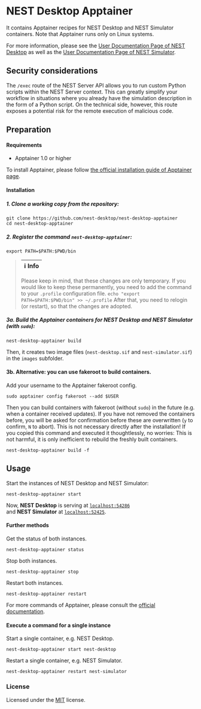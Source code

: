 # NEST Desktop Apptainer

It contains Apptainer recipes for NEST Desktop and NEST Simulator containers. Note that Apptainer runs only on Linux systems.

For more information, please see the
[User Documentation Page of NEST Desktop](https://nest-desktop.readthedocs.io)
as well as the
[User Documentation Page of NEST Simulator](https://nest-simulator.readthedocs.io).

## Security considerations

The `/exec` route of the NEST Server API allows you to run custom Python scripts within the NEST Server context. This can greatly simplify your workflow in situations where you already have the simulation description in the form of a Python script. On the technical side, however, this route exposes a potential risk for the remote execution of malicious code.

## Preparation

#### Requirements

- Apptainer 1.0 or higher

To install Apptainer, please follow [the official installation guide of Apptainer page](https://github.com/apptainer/apptainer/blob/main/INSTALL.md).

#### Installation

##### 1. Clone a working copy from the repository:

```
git clone https://github.com/nest-desktop/nest-desktop-apptainer
cd nest-desktop-apptainer
```

##### 2. Register the command `nest-desktop-apptainer`:

```
export PATH=$PATH:$PWD/bin
```

> | :information_source: **Info** |
> | ----------------------------- |
>
>
> Please keep in mind, that these changes are only temporary. If you would like to keep these permanently, you need to add the command to your `.profile` configuration file.
> `echo "export PATH=$PATH:$PWD/bin" >> ~/.profile`
> After that, you need to relogin (or restart), so that the changes are adopted.

##### 3a. Build the Apptainer containers for NEST Desktop and NEST Simulator (with `sudo`):

```
nest-desktop-apptainer build
```

Then, it creates two image files (`nest-desktop.sif` and `nest-simulator.sif`) in the `images` subfolder.

#### 3b. Alternative: you can use fakeroot to build containers.

Add your username to the Apptainer fakeroot config.

```
sudo apptainer config fakeroot --add $USER
```

Then you can build containers with fakeroot (without `sudo`) in the future (e.g. when a container received updates). If you have not removed the containers before, you will be asked for confirmation before these are overwritten (`y` to confirm, `N` to abort). This is not necessary directly after the installation! If you copied this command and executed it thoughtlessly, no worries: This is not harmful, it is only inefficient to rebuild the freshly built containers.

```
nest-desktop-apptainer build -f
```

## Usage

Start the instances of NEST Desktop and NEST Simulator:

```
nest-desktop-apptainer start
```

Now, **NEST Desktop** is serving at [`localhost:54286`](localhost:54286)
<br/>
and **NEST Simulator** at [`localhost:52425`](localhost:52425).

#### Further methods

Get the status of both instances.

```
nest-desktop-apptainer status
```

Stop both instances.

```
nest-desktop-apptainer stop
```

Restart both instances.

```
nest-desktop-apptainer restart
```

For more commands of Apptainer, please consult the [official documentation](https://apptainer.org/docs/user/main/cli.html).

#### Execute a command for a single instance

Start a single container, e.g. NEST Desktop.

```
nest-desktop-apptainer start nest-desktop
```

Restart a single container, e.g. NEST Simulator.

```
nest-desktop-apptainer restart nest-simulator
```

### License

Licensed under the [MIT](LICENSE) license.
